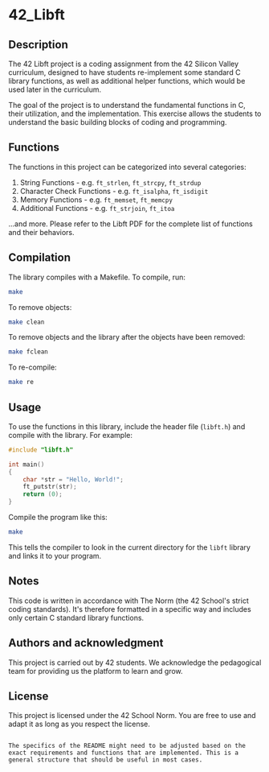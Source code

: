
# 42_Libft

## Description

The 42 Libft project is a coding assignment from the 42 Silicon Valley curriculum, designed to have students re-implement some standard C library functions, as well as additional helper functions, which would be used later in the curriculum.

The goal of the project is to understand the fundamental functions in C, their utilization, and the implementation. This exercise allows the students to understand the basic building blocks of coding and programming.

## Functions

The functions in this project can be categorized into several categories: 

1. String Functions - e.g. `ft_strlen`, `ft_strcpy`, `ft_strdup`
2. Character Check Functions - e.g. `ft_isalpha`, `ft_isdigit`
3. Memory Functions - e.g. `ft_memset`, `ft_memcpy`
4. Additional Functions - e.g. `ft_strjoin`, `ft_itoa`

...and more. Please refer to the Libft PDF for the complete list of functions and their behaviors.

## Compilation

The library compiles with a Makefile. To compile, run:

```bash
make
```

To remove objects:

```bash
make clean
```

To remove objects and the library after the objects have been removed:

```bash
make fclean
```

To re-compile:

```bash
make re
```

## Usage

To use the functions in this library, include the header file (`libft.h`) and compile with the library. For example:

```c
#include "libft.h"

int main()
{
    char *str = "Hello, World!";
    ft_putstr(str);
    return (0);
}
```

Compile the program like this:

```bash
make
```

This tells the compiler to look in the current directory for the `libft` library and links it to your program.

## Notes

This code is written in accordance with The Norm (the 42 School's strict coding standards). It's therefore formatted in a specific way and includes only certain C standard library functions.

## Authors and acknowledgment

This project is carried out by 42 students. We acknowledge the pedagogical team for providing us the platform to learn and grow.

## License

This project is licensed under the 42 School Norm. You are free to use and adapt it as long as you respect the license.
```

The specifics of the README might need to be adjusted based on the exact requirements and functions that are implemented. This is a general structure that should be useful in most cases.
